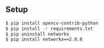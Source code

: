 Setup
-----

```bash
$ pip install opencv-contrib-python
$ pip install -r requirements.txt
$ pip uninstall networkx
$ pip install networkx==2.8.8
```

